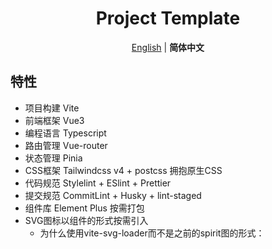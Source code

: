 <h1 align="center">Project Template</h1>

<p align='center'>
<a href="./README.md">English</a> | <b>简体中文</b>
</p>

## 特性

- 项目构建 Vite
- 前端框架 Vue3
- 编程语言 Typescript
- 路由管理 Vue-router
- 状态管理 Pinia
- CSS框架 Tailwindcss v4 + postcss 拥抱原生CSS
- 代码规范 Stylelint + ESlint + Prettier
- 提交规范 CommitLint + Husky + lint-staged
- 组件库 Element Plus 按需打包
- SVG图标以组件的形式按需引入
  - 为什么使用vite-svg-loader而不是之前的spirit图的形式：
